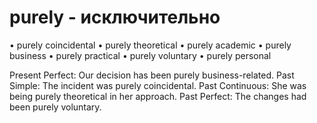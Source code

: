 # purely - исключительно

• purely coincidental
• purely theoretical
• purely academic
• purely business
• purely practical
• purely voluntary
• purely personal

Present Perfect: Our decision has been purely business-related.
Past Simple: The incident was purely coincidental. 
Past Continuous: She was being purely theoretical in her approach.
Past Perfect: The changes had been purely voluntary.